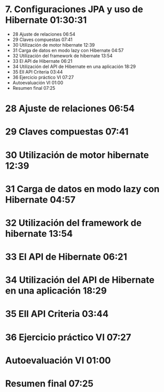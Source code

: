 # 7. Configuraciones JPA y uso de Hibernate 01:30:31

* 28 Ajuste de relaciones 06:54
* 29 Claves compuestas 07:41
* 30 Utilización de motor hibernate 12:39
* 31 Carga de datos en modo lazy con Hibernate 04:57
* 32 Utilización del framework de hibernate 13:54
* 33 El API de Hibernate 06:21
* 34 Utilización del API de Hibernate en una aplicación 18:29
* 35 Ell API Criteria 03:44
* 36 Ejercicio práctico VI 07:27
* Autoevaluación VI 01:00
* Resumen final 07:25

# 28 Ajuste de relaciones 06:54
# 29 Claves compuestas 07:41
# 30 Utilización de motor hibernate 12:39
# 31 Carga de datos en modo lazy con Hibernate 04:57
# 32 Utilización del framework de hibernate 13:54
# 33 El API de Hibernate 06:21
# 34 Utilización del API de Hibernate en una aplicación 18:29
# 35 Ell API Criteria 03:44
# 36 Ejercicio práctico VI 07:27
# Autoevaluación VI 01:00
# Resumen final 07:25

